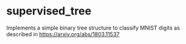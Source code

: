 # supervised_tree

Implements a simple binary tree structure to classify MNIST digits as described in https://arxiv.org/abs/1803.11537
